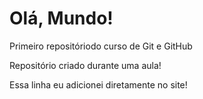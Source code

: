 # Olá, Mundo!
 Primeiro repositóriodo curso de Git e GitHub

 Repositório criado durante uma aula!
 
 Essa linha eu adicionei diretamente no site!
